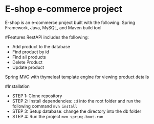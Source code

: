 # E-shop e-commerce project
E-shop is an e-commerce project built with the following: Spring Framework, Java, MySQL, and Maven build tool

#Features
RestAPI includes the following: 
- Add product to the database
- Find product by id
- Find all products
- Delete Product
- Update product

Spring MVC with thymeleaf template engine for viewing product details

#Installation
- STEP 1: Clone repository
- STEP 2: Install dependencies: `cd` into the root folder and run the following command `mvn install`
- STEP 3: Setup database: change the directory into the db folder 
- STEP 4: Run the project `mvn spring-boot-run`
